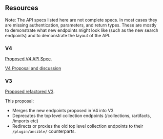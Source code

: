 ## Resources

Note: The API specs listed here are not complete specs. In most cases they are missing authentication, parameters, and return types. These are mostly to demonstrate what new endpoints might look like (such as the new search endpoints) and to demonstrate the layout of the API.

### V4
[Proposed V4 API Spec](https://petstore.swagger.io/?url=https://raw.githubusercontent.com/newswangerd/galaxy-api-v4/master/openapi%3A%20galaxy_ng_v4.yml).

[V4 Proposal and discussion](https://hackmd.io/x0NmCvqPSM6DBVW-6qIfsQ)

### V3

[Proposed refactored V3](https://petstore.swagger.io/?url=https://raw.githubusercontent.com/newswangerd/galaxy-api-v4/master/refactored_v3.yaml).

This proposal:
- Merges the new endpoints proposed in V4 into V3
- Deprecates the top level collection endpoints (/collections, /artifacts, /imports etc)
- Redirects or proxies the old top level collection endpoints to their `/plugin/ansible/` counterparts.